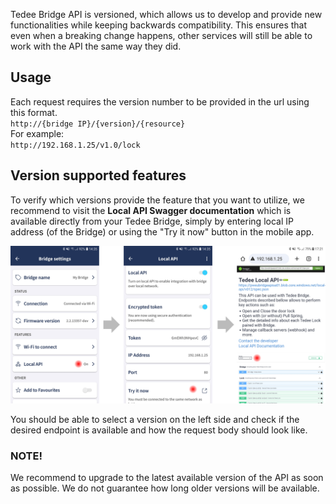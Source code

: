 Tedee Bridge API is versioned, which allows us to develop and provide new functionalities while keeping backwards compatibility. This ensures that even when a breaking change happens, other services will still be able to work with the API the same way they did.  


## Usage

Each request requires the version number to be provided in the url using this format.  
``http://{bridge IP}/{version}/{resource}``  
For example:  
``http://192.168.1.25/v1.0/lock``  

## Version supported features

To verify which versions provide the feature that you want to utilize, we recommend to visit the **Local API Swagger documentation** which is available directly from your Tedee Bridge, simply by entering local IP address (of the Bridge) or using the "Try it now" button in the mobile app.

![Local API Swagger documentation](/overview/images/local_swagger.png "Local API Swagger documentation")  
  
You should be able to select a version on the left side and check if the desired endpoint is available and how the request body should look like.

### NOTE!
We recommend to upgrade to the latest available version of the API as soon as possible. We do not guarantee how long older versions will be available.

